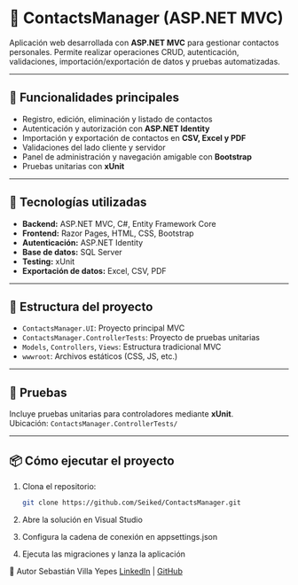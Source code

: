 # 👥 ContactsManager (ASP.NET MVC)

Aplicación web desarrollada con **ASP.NET MVC** para gestionar contactos personales. Permite realizar operaciones CRUD, autenticación, validaciones, importación/exportación de datos y pruebas automatizadas.

---

## 🚀 Funcionalidades principales

- Registro, edición, eliminación y listado de contactos
- Autenticación y autorización con **ASP.NET Identity**
- Importación y exportación de contactos en **CSV, Excel y PDF**
- Validaciones del lado cliente y servidor
- Panel de administración y navegación amigable con **Bootstrap**
- Pruebas unitarias con **xUnit**

---

## 🧱 Tecnologías utilizadas

- **Backend:** ASP.NET MVC, C#, Entity Framework Core
- **Frontend:** Razor Pages, HTML, CSS, Bootstrap
- **Autenticación:** ASP.NET Identity
- **Base de datos:** SQL Server
- **Testing:** xUnit
- **Exportación de datos:** Excel, CSV, PDF

---

## 📁 Estructura del proyecto

- `ContactsManager.UI`: Proyecto principal MVC
- `ContactsManager.ControllerTests`: Proyecto de pruebas unitarias
- `Models`, `Controllers`, `Views`: Estructura tradicional MVC
- `wwwroot`: Archivos estáticos (CSS, JS, etc.)

---

## 🧪 Pruebas

Incluye pruebas unitarias para controladores mediante **xUnit**.  
Ubicación: `ContactsManager.ControllerTests/`

---

## 📦 Cómo ejecutar el proyecto

1. Clona el repositorio:
   ```bash
   git clone https://github.com/Seiked/ContactsManager.git
2. Abre la solución en Visual Studio

3. Configura la cadena de conexión en appsettings.json

4. Ejecuta las migraciones y lanza la aplicación

📌 Autor
Sebastián Villa Yepes
[LinkedIn](https://www.linkedin.com/in/seiked/) | [GitHub](https://github.com/Seiked)

